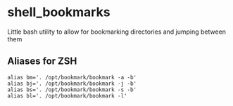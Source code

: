 # shell_bookmarks
Little bash utility to allow for bookmarking directories and jumping between them


## Aliases for ZSH 
```
alias bm='. /opt/bookmark/bookmark -a -b'
alias bj='. /opt/bookmark/bookmark -j -b'
alias bs='. /opt/bookmark/bookmark -s -b'
alias bl='. /opt/bookmark/bookmark -l'
```
